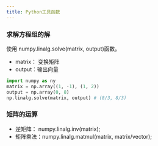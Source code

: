 ```yaml
---
title: Python工具函数
---
```

### 求解方程组的解

使用 numpy.linalg.solve(matrix, output)函数。

- matrix： 变换矩阵
- output：输出向量

```python
import numpy as ny
matrix = np.array((1, -1), (1, 2))
output = np.array(0, 8)
np.linalg.solve(matrix, output) # (8/3, 8/3)
```

### 矩阵的运算

- 逆矩阵： numpy.linalg.inv(matrix);
- 矩阵乘法：numpy.linalg.matmul(matrix, matrix/vector);

